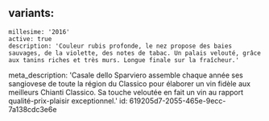 variants:
  -
    millesime: '2016'
    active: true
    description: 'Couleur rubis profonde, le nez propose des baies sauvages, de la violette, des notes de tabac. Un palais velouté, grâce aux tanins riches et très murs. Longue finale sur la fraîcheur.'
meta_description: 'Casale dello Sparviero assemble chaque année ses sangiovese de toute la région du Classico pour élaborer un vin fidèle aux meilleurs Chianti Classico. Sa touche veloutée en fait un vin au rapport qualité-prix-plaisir exceptionnel.'
id: 619205d7-2055-465e-9ecc-7a138cdc3e6e
